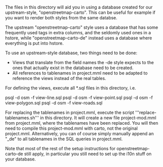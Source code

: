
The files in this directory will aid you in using a database created for
 our upstream-style, "openstreetmap-carto". This can be useful for example
 if you want to render both styles from the same databse.

The upstream "openstreetmap-carto" style uses a database that has some
 frequently used tags in extra columns, and the seldomly used ones in a
 hstore, while "openstreetmap-carto-de" instead uses a database where
 everything is put into hstore.

To use an upstream-style database, two things need to be done:
* Views that translate from the field names the -de style expects to the
  ones that actually exist in the database need to be created.
* All references to tablenames in project.mml need to be adapted to
  reference the views instead of the real tables.

For defining the views, execute all *.sql files in this directory, i.e.

 psql -d osm -f view-line.sql
 psql -d osm -f view-point.sql
 psql -d osm -f view-polygon.sql
 psql -d osm -f view-roads.sql

For replacing the tablenames in project.mml, execute the script '''replace-tablenames.sh'''
 in this directory. It will create a new file project-mod.mml from project.mml,
 where the tablenames have been replaced. You will then need to compile this
 project-mod.mml with carto, not the original project.mml.
 Alternatively, you can of course simply manually append an "_de" to all
 tablenames in the SQL queries in project.mml.

Note that most of the rest of the setup instructions for openstreetmap-carto-de
 still apply, in particular you still need to set up the i10n stuff on your
 database.

